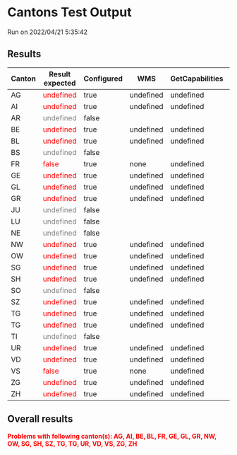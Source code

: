 # Cantons Test Output
Run on 2022/04/21 5:35:42
## Results

|Canton|Result expected|Configured|WMS|GetCapabilities|GetFeature|
|----------------|-------------------------------|-----------------------------|-----------------------------|-----------------------------|-----------------------------|
|AG|<span style='color:red;'>undefined</span>|true|undefined|undefined|undefined|
|AI|<span style='color:red;'>undefined</span>|true|undefined|undefined|undefined|
|AR|<span style='color:grey;'>undefined</span>|false||||
|BE|<span style='color:red;'>undefined</span>|true|undefined|undefined|undefined|
|BL|<span style='color:red;'>undefined</span>|true|undefined|undefined|undefined|
|BS|<span style='color:grey;'>undefined</span>|false||||
|FR|<span style='color:red;'>false</span>|true|none|undefined|false|
|GE|<span style='color:red;'>undefined</span>|true|undefined|undefined|undefined|
|GL|<span style='color:red;'>undefined</span>|true|undefined|undefined|undefined|
|GR|<span style='color:red;'>undefined</span>|true|undefined|undefined|undefined|
|JU|<span style='color:grey;'>undefined</span>|false||||
|LU|<span style='color:grey;'>undefined</span>|false||||
|NE|<span style='color:grey;'>undefined</span>|false||||
|NW|<span style='color:red;'>undefined</span>|true|undefined|undefined|undefined|
|OW|<span style='color:red;'>undefined</span>|true|undefined|undefined|undefined|
|SG|<span style='color:red;'>undefined</span>|true|undefined|undefined|undefined|
|SH|<span style='color:red;'>undefined</span>|true|undefined|undefined|undefined|
|SO|<span style='color:grey;'>undefined</span>|false||||
|SZ|<span style='color:red;'>undefined</span>|true|undefined|undefined|undefined|
|TG|<span style='color:red;'>undefined</span>|true|undefined|undefined|undefined|
|TG|<span style='color:red;'>undefined</span>|true|undefined|undefined|undefined||TG|<span style='color:red;'>undefined</span>|true|undefined|undefined|undefined|
|TI|<span style='color:grey;'>undefined</span>|false||||
|UR|<span style='color:red;'>undefined</span>|true|undefined|undefined|undefined|
|VD|<span style='color:red;'>undefined</span>|true|undefined|undefined|undefined|
|VS|<span style='color:red;'>false</span>|true|none|undefined|false|
|ZG|<span style='color:red;'>undefined</span>|true|undefined|undefined|undefined|
|ZH|<span style='color:red;'>undefined</span>|true|undefined|undefined|undefined|


## Overall results

<span style='color:red;font-weight:bold;'>Problems with following canton(s): AG, AI, BE, BL, FR, GE, GL, GR, NW, OW, SG, SH, SZ, TG, TG, UR, VD, VS, ZG, ZH</span>